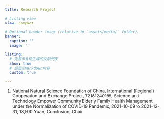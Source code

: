 ```yaml
---
title: ​​Research Project​​

# Listing view
view: compact

# Optional header image (relative to `assets/media/` folder).
banner:
  caption: ''
  image: ''

listing:
  # 先显示自动生成的文献列表
  show: true
  # 后显示Markdown内容
  custom: true

---
```


1. National Natural Science Foundation of China, International (Regional) Cooperation and Exchange Project, 72181240169, Science and Technology Empower Community Elderly Family Health Management under the Normalization of COVID-19 Pandemic, 2021-10-09 to 2021-12-31, 18,500 Yuan, Conclusion, Chair



